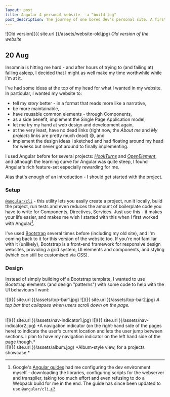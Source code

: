 ```yaml
---
layout: post
title: Angular 4 personal website - a "build log"
post_description: The journey of one bored dev's personal site. A first of many posts.
---
```


![Old version]({{ site.url }}/assets/website-old.jpg)
*Old version of the website*

## 20 Aug
Insomnia is hitting me hard - and after hours of trying to (and failing at) falling asleep, I decided that I might as well make my time worthwhile while I'm at it.

I've had some ideas at the top of my head for what I wanted in my website. In particular, I wanted my website to:
- tell my _story_ better - in a format that reads more like a narrative,
- be more maintainable,
- have reusable common elements - through Components,
- as a side benefit, implement the Single Page Application model,
- let me try my hand at web design and development again,
- at the very least, have no dead links (right now, the _About me_ and _My projects_ links are pretty much dead) 😅, and
- implement the design ideas I sketched and had floating around my head for weeks but never got around to finally implementing.

I used Angular before for several projects: [_HookTurns_](http://hookturns.info) and  [_OpenElement_](https://openelement.herokuapp.com), and although the learning curve for Angular was quite steep, I found Angular's rich feature-set especially rewarding for me.

Alas that's enough of an introduction - I should get started with the project.

### Setup
[`@angular/cli`](https://www.npmjs.com/package/@angular/cli) - this utility lets you easily create a project, run it locally, build the project, run tests and even reduces the amount of boilerplate code you have to write for Components, Directives, Services. Just use this - it makes your life easier, and makes me wish I started with this when I first worked with Angular[^1].

I've used [Bootstrap](https://getbootstrap.com) several times before (including my old site), and I'm coming back to it for this version of the website too. If you're not familiar with it (unlikely), Bootstrap is a front-end framework for responsive design websites, providing a grid system, UI elements and components, and styling (which can still be customised via CSS).

[^1]: Google's [Angular guides](https://angular.io/guide/quickstart) had me configuring the dev environment myself - downloading the libraries, configuring scripts for the webserver and transpiler, taking too much effort and even refusing to do a Webpack build for me in the end. The guide has since been updated to use `@angular/cli`.

### Design
Instead of simply building off a Bootstrap template, I wanted to use Bootstrap elements (and design "patterns") with some code to help with the UI behaviours I want:

![]({{ site.url }}/assets/top-bar1.jpg)
![]({{ site.url }}/assets/top-bar2.jpg)
*A top bar that collapses when users scroll down on the page.*

<br>
![]({{ site.url }}/assets/nav-indicator1.jpg)
![]({{ site.url }}/assets/nav-indicator2.jpg)
*A navigation indicator (on the right-hand side of the pages here) to indicate the user's current location and lets the user jump between sections. I plan to have my navigation indicator on the left hand side of the page though.*

<br>
![]({{ site.url }}/assets/album.jpg)
*Album-style view, for a projects showcase.*
